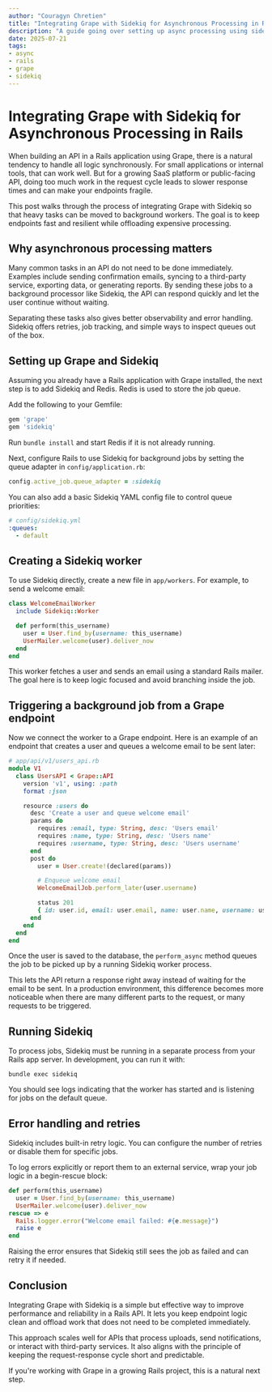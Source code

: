 ```yaml
---
author: "Couragyn Chretien"
title: "Integrating Grape with Sidekiq for Asynchronous Processing in Rails"
description: "A guide going over setting up async processing using sidekiq for Grape Rails apps, and why you should use it"
date: 2025-07-21
tags:
- async
- rails
- grape
- sidekiq
---
```


# Integrating Grape with Sidekiq for Asynchronous Processing in Rails

When building an API in a Rails application using Grape, there is a natural tendency to handle all logic synchronously. For small applications or internal tools, that can work well. But for a growing SaaS platform or public-facing API, doing too much work in the request cycle leads to slower response times and can make your endpoints fragile.

This post walks through the process of integrating Grape with Sidekiq so that heavy tasks can be moved to background workers. The goal is to keep endpoints fast and resilient while offloading expensive processing.

## Why asynchronous processing matters

Many common tasks in an API do not need to be done immediately. Examples include sending confirmation emails, syncing to a third-party service, exporting data, or generating reports. By sending these jobs to a background processor like Sidekiq, the API can respond quickly and let the user continue without waiting.

Separating these tasks also gives better observability and error handling. Sidekiq offers retries, job tracking, and simple ways to inspect queues out of the box. 

## Setting up Grape and Sidekiq

Assuming you already have a Rails application with Grape installed, the next step is to add Sidekiq and Redis. Redis is used to store the job queue.

Add the following to your Gemfile:

```ruby
gem 'grape'
gem 'sidekiq'
```

Run `bundle install` and start Redis if it is not already running.

Next, configure Rails to use Sidekiq for background jobs by setting the queue adapter in `config/application.rb`:

```ruby
config.active_job.queue_adapter = :sidekiq
```

You can also add a basic Sidekiq YAML config file to control queue priorities:

```yaml
# config/sidekiq.yml
:queues:
  - default
```

## Creating a Sidekiq worker

To use Sidekiq directly, create a new file in `app/workers`. For example, to send a welcome email:

```ruby
class WelcomeEmailWorker
  include Sidekiq::Worker

  def perform(this_username)
    user = User.find_by(username: this_username)
    UserMailer.welcome(user).deliver_now
  end
end
```

This worker fetches a user and sends an email using a standard Rails mailer. The goal here is to keep logic focused and avoid branching inside the job.

## Triggering a background job from a Grape endpoint

Now we connect the worker to a Grape endpoint. Here is an example of an endpoint that creates a user and queues a welcome email to be sent later:

```ruby
# app/api/v1/users_api.rb
module V1
  class UsersAPI < Grape::API
    version 'v1', using: :path
    format :json

    resource :users do
      desc 'Create a user and queue welcome email'
      params do
        requires :email, type: String, desc: 'Users email'
        requires :name, type: String, desc: 'Users name'
        requires :username, type: String, desc: 'Users username'
      end
      post do
        user = User.create!(declared(params))

        # Enqueue welcome email
        WelcomeEmailJob.perform_later(user.username)

        status 201
        { id: user.id, email: user.email, name: user.name, username: user.username }
      end
    end
  end
end
```

Once the user is saved to the database, the `perform_async` method queues the job to be picked up by a running Sidekiq worker process.

This lets the API return a response right away instead of waiting for the email to be sent. In a production environment, this difference becomes more noticeable when there are many different parts to the request, or many requests to be triggered.

## Running Sidekiq

To process jobs, Sidekiq must be running in a separate process from your Rails app server. In development, you can run it with:

```
bundle exec sidekiq
```

You should see logs indicating that the worker has started and is listening for jobs on the default queue.

## Error handling and retries

Sidekiq includes built-in retry logic. You can configure the number of retries or disable them for specific jobs.

To log errors explicitly or report them to an external service, wrap your job logic in a begin-rescue block:

```ruby
def perform(this_username)
  user = User.find_by(username: this_username)
  UserMailer.welcome(user).deliver_now
rescue => e
  Rails.logger.error("Welcome email failed: #{e.message}")
  raise e
end
```

Raising the error ensures that Sidekiq still sees the job as failed and can retry it if needed.

## Conclusion

Integrating Grape with Sidekiq is a simple but effective way to improve performance and reliability in a Rails API. It lets you keep endpoint logic clean and offload work that does not need to be completed immediately.

This approach scales well for APIs that process uploads, send notifications, or interact with third-party services. It also aligns with the principle of keeping the request-response cycle short and predictable.

If you're working with Grape in a growing Rails project, this is a natural next step.

